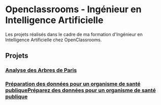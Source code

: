 <h1>Openclassrooms - Ingénieur en Intelligence Artificielle</h1>
<p>
  Les projets réalisés dans le cadre de ma formation d'Ingénieur en Intelligence Artificielle chez OpenClassrooms.
</p>

<h2>Projets</h2>

<h3>
  <a href='Arbres_Paris/README.md'>Analyse des Arbres de Paris</a>
</h3>
<h3>
  <a href='openfoodfacts/redame.md'>Préparation des données pour un organisme de santé publiquePréparez des données pour un organisme de santé publique</a>
</h3>
